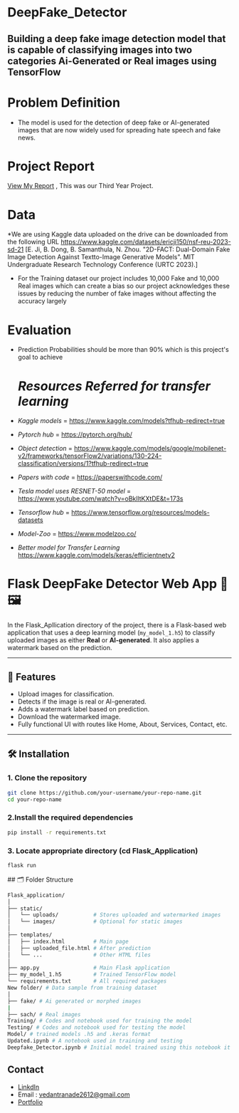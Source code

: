 # DeepFake_Detector

## Building a deep fake image detection model that is capable of classifying images into two categories Ai-Generated or Real images using TensorFlow

# Problem Definition
* The model is used for the detection of deep fake or AI-generated images that 
  are now widely used for spreading hate speech and fake news.
  
# Project Report
[View My Report](https://vedant-ranade.netlify.app/static/media/mini_report.55e441ae371372989a4c.pdf) , This was our Third Year Project.

# Data
*We are using Kaggle data  uploaded on the drive can be downloaded from the following URL
https://www.kaggle.com/datasets/ericji150/nsf-reu-2023-sd-21
[E. Ji, B. Dong, B. Samanthula, N. Zhou. "2D-FACT: Dual-Domain Fake Image Detection Against Textto-Image Generative Models". MIT Undergraduate Research Technology Conference (URTC 2023).]

* For the Training dataset our project includes 10,000 Fake and 10,000 Real images which can create a bias so our project acknowledges these issues by reducing the number of fake images without affecting the accuracy largely


# Evaluation

* Prediction Probabilities should be more than 90% which is this project's goal to achieve

  # *Resources Referred for transfer learning*
* *Kaggle models* = https://www.kaggle.com/models?tfhub-redirect=true
* *Pytorch hub* = https://pytorch.org/hub/
* *Object detection* = https://www.kaggle.com/models/google/mobilenet-v2/frameworks/tensorFlow2/variations/130-224-classification/versions/1?tfhub-redirect=true
* *Papers with code* = https://paperswithcode.com/
* *Tesla model uses RESNET-50 model* = https://www.youtube.com/watch?v=oBklltKXtDE&t=173s
* *Tensorflow hub* = https://www.tensorflow.org/resources/models-datasets
* *Model-Zoo* = https://www.modelzoo.co/
* *Better model for Transfer Learning* https://www.kaggle.com/models/keras/efficientnetv2
  

# Flask DeepFake Detector Web App 🧠🖼️

In the Flask_Apllication directory of the project, there is a Flask-based web application that uses a deep learning model (`my_model_1.h5`) to classify uploaded images as either **Real** or **AI-generated**. It also applies a watermark based on the prediction.

---

## 🚀 Features

- Upload images for classification.
- Detects if the image is real or AI-generated.
- Adds a watermark label based on prediction.
- Download the watermarked image.
- Fully functional UI with routes like Home, About, Services, Contact, etc.

---

## 🛠️ Installation

### 1. Clone the repository

```bash
git clone https://github.com/your-username/your-repo-name.git
cd your-repo-name
```

### 2.Install the required dependencies

```bash
pip install -r requirements.txt
```

### 3. Locate appropriate directory (cd Flask_Application)

```bash
flask run
```
<ln>
## 🗂️ Folder Structure
  
```bash
Flask_application/
│
├── static/
│   └── uploads/           # Stores uploaded and watermarked images
│   └── images/            # Optional for static images
│
├── templates/
│   ├── index.html         # Main page
│   ├── uploaded_file.html # After prediction
│   └── ...                # Other HTML files
│
├── app.py                 # Main Flask application
├── my_model_1.h5          # Trained TensorFlow model
└── requirements.txt       # All required packages
New folder/ # Data sample from training dataset
│
├── fake/ # Ai generated or morphed images
|
├── sach/ # Real images
Training/ # Codes and notebook used for training the model
Testing/ # Codes and notebook used for testing the model
Model/ # trained models .h5 and .keras format
Updated.ipynb # A notebook used in training and testing
Deepfake_Detector.ipynb # Initial model trained using this notebook it is the old copy
```

## Contact
* [LinkdIn](https://www.linkedin.com/in/vedant-ranade-683867271/)
* Email : vedantranade2612@gmail.com
* [Portfolio](https://vedant-ranade.netlify.app/)



